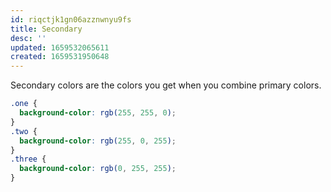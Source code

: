 ```yaml
---
id: riqctjk1gn06azznwnyu9fs
title: Secondary
desc: ''
updated: 1659532065611
created: 1659531950648
---
```


Secondary colors are the colors you get when you combine primary colors.

```css
.one {
  background-color: rgb(255, 255, 0);
}
.two {
  background-color: rgb(255, 0, 255);
}
.three {
  background-color: rgb(0, 255, 255);
}
```
